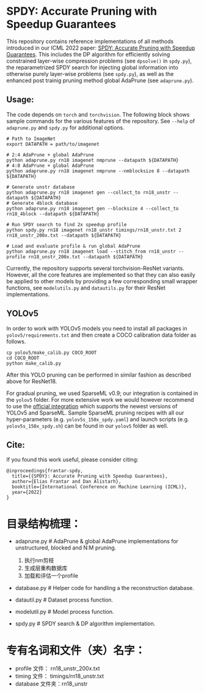 # SPDY: Accurate Pruning with Speedup Guarantees

This repository contains reference implementations of all methods introduced in our ICML 2022 paper: [SPDY: Accurate Pruning with Speedup Guarantees](https://arxiv.org/abs/2201.13096).
This includes the DP algorithm for efficiently solving constrained layer-wise compression problems (see `dpsolve()` in `spdy.py`), the reparametrized SPDY search for injecting global information into otherwise purely layer-wise problems (see `spdy.py`), as well as the enhanced post trainig pruning method global AdaPrune (see `adaprune.py`).

## Usage:

The code depends on `torch` and `torchvision`.
The following block shows sample commands for the various features of the repository.
See `--help` of `adaprune.py` and `spdy.py` for additional options.

```
# Path to ImageNet
export DATAPATH = path/to/imagenet

# 2:4 AdaPrune + global AdaPrune
python adaprune.py rn18 imagenet nmprune --datapath ${DATAPATH}
# 4:8 AdaPrune + global AdaPrune
python adaprune.py rn18 imagenet nmprune --nmblocksize 8 --datapath ${DATAPATH}

# Generate unstr database
python adaprune.py rn18 imagenet gen --collect_to rn18_unstr --datapath ${DATAPATH}
# Generate 4block database
python adaprune.py rn18 imagenet gen --blocksize 4 --collect_to rn18_4block --datapath ${DATAPATH}

# Run SPDY search to find 2x speedup profile
python spdy.py rn18 imagenet rn18_unstr timings/rn18_unstr.txt 2 rn18_unstr_200x.txt --datapath ${DATAPATH}

# Load and evaluate profile & run global AdaPrune
python adaprune.py rn18 imagenet load --stitch_from rn18_unstr --profile rn18_unstr_200x.txt --datapath ${DATAPATH}
```

Currently, the repository supports several torchvision-ResNet variants. However, all the core features are implemented so that they can also easily be applied to other models by providing a few corresponding small wrapper functions, see `modelutils.py` and `datautils.py` for their ResNet implementations.

## YOLOv5

In order to work with YOLOv5 models you need to install all packages in `yolov5/requirements.txt` and then create a COCO calibration data folder as follows.

```
cp yolov5/make_calib.py COCO_ROOT
cd COCO_ROOT
python make_calib.py
```

After this YOLO pruning can be performed in similar fashion as described above for ResNet18.

For gradual pruning, we used SparseML v0.9; our integration is contained in the `yolov5` folder. For more extensive work we would however recommend to use the [official integration](https://github.com/neuralmagic/sparseml/tree/main/integrations/ultralytics-yolov5) which supports the newest versions of YOLOv5 and SparseML. Sample SparseML pruning recipes with all our hyper-parameters (e.g. `yolov5s_150x_spdy.yaml`) and launch scripts (e.g. `yolov5s_150x_spdy.sh`) can be found in our `yolov5` folder as well.

## Cite:

If you found this work useful, please consider citing:

```
@inproceedings{frantar-spdy,
  title={{SPDY}: Accurate Pruning with Speedup Guarantees}, 
  author={Elias Frantar and Dan Alistarh},
  booktitle={International Conference on Machine Learning (ICML)},
  year={2022}
}
```


# 目录结构梳理：
- adaprune.py   # AdaPrune & global AdaPrune implementations for unstructured, blocked and N:M pruning.
  1. 执行nm剪枝
  2. 生成层重构数据库
  3. 加载和评估一个profile

- database.py   # Helper code for handling a the reconstruction database.


- datautil.py   # Dataset process function.


- modelutil.py  # Model process function.


- spdy.py       # SPDY search & DP algorithm implementation.


# 专有名词和文件（夹）名字：
- profile 文件： rn18_unstr_200x.txt
- timing 文件：  timings/rn18_unstr.txt
- database 文件夹：rn18_unstr
